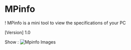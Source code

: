 # MPinfo

! MPinfo is a mini tool to view the specifications of your PC

[Version] 1.0

Show :
![Mpinfo Images](url)
